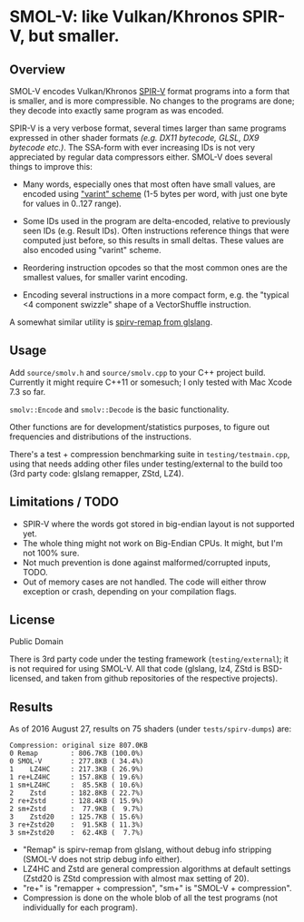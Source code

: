 # SMOL-V: like Vulkan/Khronos SPIR-V, but smaller.

## Overview

SMOL-V encodes Vulkan/Khronos [SPIR-V](https://www.khronos.org/registry/spir-v/)
format programs into a form that is smaller, and is more
compressible. No changes to the programs are done; they decode into exactly same program
as was encoded.

SPIR-V is a very verbose format, several times larger than same programs expressed in other
shader formats *(e.g. DX11 bytecode, GLSL, DX9 bytecode etc.)*. The SSA-form with ever increasing
IDs is not very appreciated by regular data compressors either. SMOL-V does several things
to improve this:

- Many words, especially ones that most often have small values, are encoded using
  ["varint" scheme](https://developers.google.com/protocol-buffers/docs/encoding) (1-5 bytes per
  word, with just one byte for values in 0..127 range).

- Some IDs used in the program are delta-encoded, relative to previously seen IDs (e.g. Result
  IDs). Often instructions reference things that were computed just before, so this results in
  small deltas. These values are also encoded using "varint" scheme.

- Reordering instruction opcodes so that the most common ones are the smallest values, for smaller
  varint encoding.

- Encoding several instructions in a more compact form, e.g. the "typical <4 component swizzle"
  shape of a VectorShuffle instruction.

A somewhat similar utility is [spirv-remap from glslang](https://github.com/KhronosGroup/glslang/blob/master/README-spirv-remap.txt).


## Usage

Add `source/smolv.h` and `source/smolv.cpp` to your C++ project build.
Currently it might require C++11 or somesuch; I only tested with Mac Xcode 7.3 so far.

`smolv::Encode` and `smolv::Decode` is the basic functionality.

Other functions are for development/statistics purposes, to figure out frequencies and
distributions of the instructions.

There's a test + compression benchmarking suite in `testing/testmain.cpp`, using that needs adding
other files under testing/external to the build too (3rd party code: glslang remapper, ZStd, LZ4).


## Limitations / TODO

- SPIR-V where the words got stored in big-endian layout is not supported yet.
- The whole thing might not work on Big-Endian CPUs. It might, but I'm not 100% sure.
- Not much prevention is done against malformed/corrupted inputs, TODO.
- Out of memory cases are not handled. The code will either throw exception
  or crash, depending on your compilation flags.


## License

Public Domain

There is 3rd party code under the testing framework (`testing/external`); it is not required for
using SMOL-V. All that code (glslang, lz4, ZStd is BSD-licensed, and taken from github repositories of the respective
projects).


## Results

As of 2016 August 27, results on 75 shaders (under `tests/spirv-dumps`) are:

```
Compression: original size 807.0KB
0 Remap        : 806.7KB (100.0%)
0 SMOL-V       : 277.8KB ( 34.4%)
1    LZ4HC     : 217.3KB ( 26.9%)
1 re+LZ4HC     : 157.8KB ( 19.6%)
1 sm+LZ4HC     :  85.5KB ( 10.6%)
2    Zstd      : 182.8KB ( 22.7%)
2 re+Zstd      : 128.4KB ( 15.9%)
2 sm+Zstd      :  77.9KB (  9.7%)
3    Zstd20    : 125.7KB ( 15.6%)
3 re+Zstd20    :  91.5KB ( 11.3%)
3 sm+Zstd20    :  62.4KB (  7.7%)
```

* "Remap" is spirv-remap from glslang, without debug info stripping (SMOL-V does not strip debug info either).
* LZ4HC and Zstd are general compression algorithms at default settings (Zstd20 is ZStd compression with almost max setting of 20).
* "re+" is "remapper + compression", "sm+" is "SMOL-V + compression".
* Compression is done on the whole blob of all the test programs (not individually for each program).
